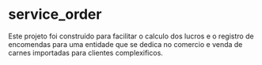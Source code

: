 # service_order
Este projeto foi construído para facilitar o calculo dos lucros e o registro de encomendas para uma entidade que se dedica no comercio e venda de carnes importadas para clientes complexificos.
